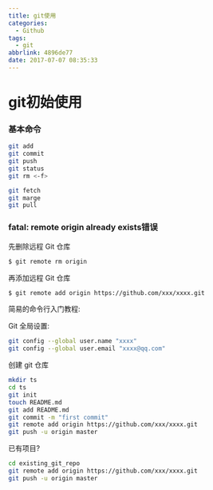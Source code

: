 ```yaml
---
title: git使用
categories:
  - Github
tags:
  - git
abbrlink: 4896de77
date: 2017-07-07 08:35:33
---
```

# git初始使用

### 基本命令
```sh
git add
git commit
git push
git status
git rm <-f>

git fetch
git marge
git pull
```
<!-- more -->
### fatal: remote origin already exists错误
先删除远程 Git 仓库
```sh
$ git remote rm origin
```
再添加远程 Git 仓库
```sh
$ git remote add origin https://github.com/xxx/xxxx.git
```

简易的命令行入门教程:

Git 全局设置:
```bash
git config --global user.name "xxxx"
git config --global user.email "xxxx@qq.com"
```
创建 git 仓库
```bash
mkdir ts
cd ts
git init
touch README.md
git add README.md
git commit -m "first commit"
git remote add origin https://github.com/xxx/xxxx.git
git push -u origin master
```
已有项目?
```bash
cd existing_git_repo
git remote add origin https://github.com/xxx/xxxx.git
git push -u origin master
```
